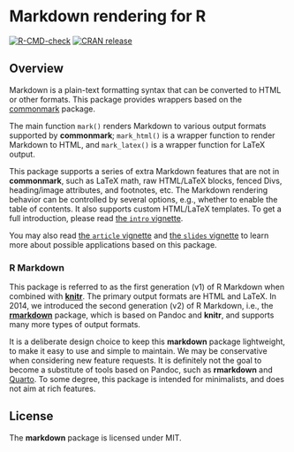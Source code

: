 # Markdown rendering for R

<!-- badges: start -->

[![R-CMD-check](https://github.com/rstudio/markdown/actions/workflows/R-CMD-check.yaml/badge.svg)](https://github.com/rstudio/markdown/actions/workflows/R-CMD-check.yaml)
[![CRAN
release](https://www.r-pkg.org/badges/version/markdown)](https://cran.r-project.org/package=markdown)

<!-- badges: end -->

## Overview

Markdown is a plain-text formatting syntax that can be converted to HTML or
other formats. This package provides wrappers based on the
[commonmark](https://github.com/r-lib/commonmark) package.

The main function `mark()` renders Markdown to various output formats supported
by **commonmark**; `mark_html()` is a wrapper function to render Markdown to
HTML, and `mark_latex()` is a wrapper function for LaTeX output.

This package supports a series of extra Markdown features that are not in
**commonmark**, such as LaTeX math, raw HTML/LaTeX blocks, fenced Divs,
heading/image attributes, and footnotes, etc. The Markdown rendering behavior
can be controlled by several options, e.g., whether to enable the table of
contents. It also supports custom HTML/LaTeX templates. To get a full
introduction, please read [the `intro`
vignette](https://cran.r-project.org/package=markdown/vignettes/intro.html).

You may also read [the `article`
vignette](https://cran.r-project.org/package=markdown/vignettes/article.html)
and [the `slides`
vignette](https://cran.r-project.org/package=markdown/vignettes/slides.html) to
learn more about possible applications based on this package.

### R Markdown

This package is referred to as the first generation (v1) of R Markdown when
combined with [**knitr**](https://github.com/yihui/knitr). The primary output
formats are HTML and LaTeX. In 2014, we introduced the second generation (v2) of
R Markdown, i.e., the [**rmarkdown**](https://github.com/rstudio/rmarkdown)
package, which is based on Pandoc and **knitr**, and supports many more types of
output formats.

It is a deliberate design choice to keep this **markdown** package lightweight,
to make it easy to use and simple to maintain. We may be conservative when
considering new feature requests. It is definitely not the goal to become a
substitute of tools based on Pandoc, such as **rmarkdown** and
[Quarto](https://quarto.org). To some degree, this package is intended for
minimalists, and does not aim at rich features.

## License

The **markdown** package is licensed under MIT.
